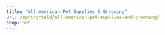 ```yaml
---
title: "All American Pet Supplies & Grooming"
url: /springfield/all-american-pet-supplies-and-grooming/
shop: pet
---
```


